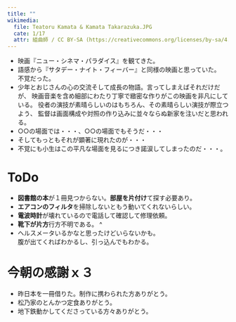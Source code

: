 ```yaml
---
title: ""
wikimedia:
  file: Teatoru Kamata & Kamata Takarazuka.JPG
  cate: 1/17
  attr: 組曲師 / CC BY-SA (https://creativecommons.org/licenses/by-sa/4.0)
---
```


* 映画『ニュー・シネマ・パラダイス』を観てきた。
* 語感から『サタデー・ナイト・フィーバー』と同様の映画と思っていた。  
  不覚だった。
* 少年とおじさんの心の交流そして成長の物語。言ってしまえばそれだけだが、
  映画音楽を含め細部にわたり丁寧で緻密な作りがこの映画を非凡にしている。
  役者の演技が素晴らしいのはもちろん、その素晴らしい演技が際立つよう、
  監督は画面構成や対照の作り込みに並々ならぬ新家を注いだと思われる。
* ○○の場面では・・・、○○の場面でもそうだ・・・
* そしてもっともそれが顕著に現れたのが・・・
* 不覚にも小生はこの平凡な場面を見るにつき諾涙してしまったのだ・・・。



# ToDo

* **図書館の本**が１冊見つからない。**部屋を片付け**て探す必要あり。
* **エアコンのフィルタ**を掃除しないともう動いてくれないらしい。
* **電波時計**が壊れているので電話して確認して修理依頼。
* **靴下が片方**行方不明である。
^
* ヘルスメータいるかなと思ったけどいらないかも。  
  腹が出てくればわかるし、引っ込んでもわかる。


# 今朝の感謝ｘ３

* 昨日本を一冊借りた。制作に携わられた方ありがとう。
* 松乃家のとんかつ定食ありがとう。
* 地下鉄動かしてくださっている方々ありがとう。
